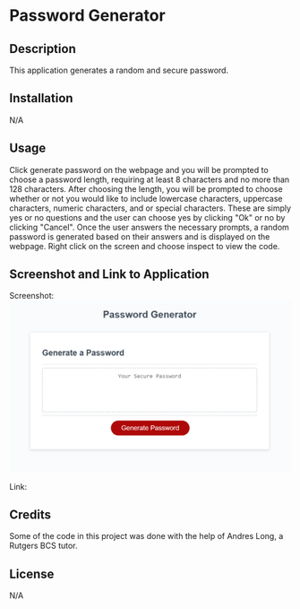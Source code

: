# Password Generator

## Description

This application generates a random and secure password.

## Installation

N/A

## Usage

Click generate password on the webpage and you will be prompted to choose a password length, requiring at least 8 characters and no more than 128 characters. After choosing the length, you will be prompted to choose whether or not you would like to include lowercase characters, uppercase characters, numeric characters, and or special characters. These are simply yes or no questions and the user can choose yes by clicking "Ok" or no by clicking "Cancel". Once the user answers the necessary prompts, a random password is generated based on their answers and is displayed on the webpage. Right click on the screen and choose inspect to view the code.

## Screenshot and Link to Application

Screenshot: ![Screenshot of the Password Generator Webpage](./images/Screenshot%202023-05-03%20180638.png)

Link: 

## Credits

Some of the code in this project was done with the help of Andres Long, a Rutgers BCS tutor.

## License

N/A
